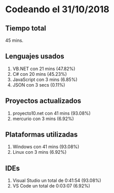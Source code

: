# Codeando el 31/10/2018

## Tiempo total
45 mins.

## Lenguajes usados
1. VB.NET con 21 mins (47.82%)
1. C# con 20 mins (45.23%)
1. JavaScript con 3 mins (6.85%)
1. JSON con 3 secs (0.11%)

## Proyectos actualizados
1. proyecto10.net con 41 mins (93.08%)
1. mercurio con 3 mins (6.92%)

## Plataformas utilizadas
1. Windows con 41 mins (93.08%)
1. Linux con 3 mins (6.92%)

## IDEs
1. Visual Studio un total de 0:41:54 (93.08%)
1. VS Code un total de 0:03:07 (6.92%)
